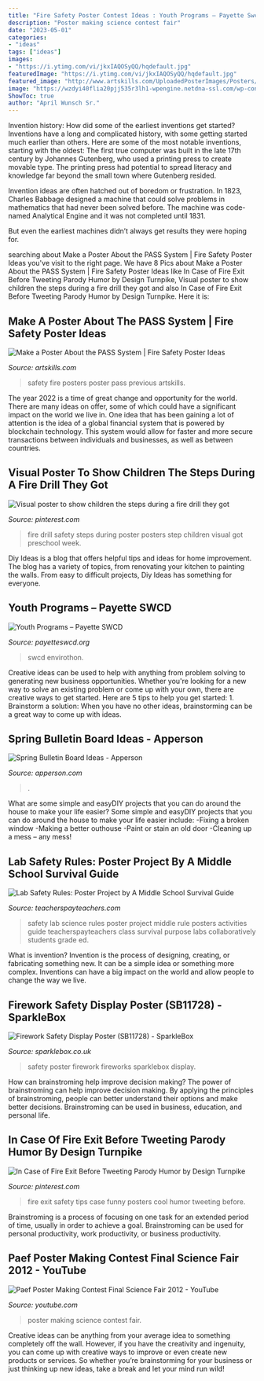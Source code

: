 ```yaml
---
title: "Fire Safety Poster Contest Ideas : Youth Programs – Payette Swcd"
description: "Poster making science contest fair"
date: "2023-05-01"
categories:
- "ideas"
tags: ["ideas"]
images:
- "https://i.ytimg.com/vi/jkxIAQOSyQQ/hqdefault.jpg"
featuredImage: "https://i.ytimg.com/vi/jkxIAQOSyQQ/hqdefault.jpg"
featured_image: "http://www.artskills.com/UploadedPosterImages/Posters/Preview/preview-1-FireSafety_400px.jpg"
image: "https://wzdyi40flia20pjj535r3lh1-wpengine.netdna-ssl.com/wp-content/uploads/2016/03/Flowers-331x700.jpg"
ShowToc: true
author: "April Wunsch Sr."
---
```



Invention history: How did some of the earliest inventions get started?
Inventions have a long and complicated history, with some getting started much earlier than others. Here are some of the most notable inventions, starting with the oldest:
The first true computer was built in the late 17th century by Johannes Gutenberg, who used a printing press to create movable type. The printing press had potential to spread literacy and knowledge far beyond the small town where Gutenberg resided.

Invention ideas are often hatched out of boredom or frustration. In 1823, Charles Babbage designed a machine that could solve problems in mathematics that had never been solved before. The machine was code-named Analytical Engine and it was not completed until 1831.

But even the earliest machines didn’t always get results they were hoping for.

	

		
searching about Make a Poster About the PASS System | Fire Safety Poster Ideas you've visit to the right page. We have 8 Pics about Make a Poster About the PASS System | Fire Safety Poster Ideas like In Case of Fire Exit Before Tweeting Parody Humor by Design Turnpike, Visual poster to show children the steps during a fire drill they got and also In Case of Fire Exit Before Tweeting Parody Humor by Design Turnpike. Here it is:
		
    
## Make A Poster About The PASS System | Fire Safety Poster Ideas

<img loading=lazy src="http://www.artskills.com/UploadedPosterImages/Posters/Preview/preview-1-FireSafety_400px.jpg" onerror="this.onerror=null;this.src='https://tse4.mm.bing.net/th?id=OIP.TikNk2oKmsTT57ePl1VIBQAAAA&amp;pid=15.1';" alt="Make a Poster About the PASS System | Fire Safety Poster Ideas">

_Source: artskills.com_

>safety fire posters poster pass previous artskills. 

	

The year 2022 is a time of great change and opportunity for the world. There are many ideas on offer, some of which could have a significant impact on the world we live in. One idea that has been gaining a lot of attention is the idea of a global financial system that is powered by blockchain technology. This system would allow for faster and more secure transactions between individuals and businesses, as well as between countries.

    
## Visual Poster To Show Children The Steps During A Fire Drill They Got

<img loading=lazy src="https://i.pinimg.com/originals/ad/b2/f6/adb2f6e39ce97ca7451a3f4698dd6010.jpg" onerror="this.onerror=null;this.src='https://tse1.mm.bing.net/th?id=OIP.a-C0LTQgE_Mb-dmh3aJ1UAHaJ4&amp;pid=15.1';" alt="Visual poster to show children the steps during a fire drill they got">

_Source: pinterest.com_

>fire drill safety steps during poster posters step children visual got preschool week. 

	

Diy Ideas is a blog that offers helpful tips and ideas for home improvement. The blog has a variety of topics, from renovating your kitchen to painting the walls. From easy to difficult projects, Diy Ideas has something for everyone.

    
## Youth Programs – Payette SWCD

<img loading=lazy src="https://payetteswcd.files.wordpress.com/2021/05/2022-poster-theme.png?w=740" onerror="this.onerror=null;this.src='https://tse2.mm.bing.net/th?id=OIP._Hv0q36HXFmwWZyL1BQjRQHaHb&amp;pid=15.1';" alt="Youth Programs – Payette SWCD">

_Source: payetteswcd.org_

>swcd envirothon. 

	

Creative ideas can be used to help with anything from problem solving to generating new business opportunities. Whether you're looking for a new way to solve an existing problem or come up with your own, there are creative ways to get started. Here are 5 tips to help you get started: 1. Brainstorm a solution: When you have no other ideas, brainstorming can be a great way to come up with ideas.

    
## Spring Bulletin Board Ideas - Apperson

<img loading=lazy src="https://wzdyi40flia20pjj535r3lh1-wpengine.netdna-ssl.com/wp-content/uploads/2016/03/Flowers-331x700.jpg" onerror="this.onerror=null;this.src='https://tse2.mm.bing.net/th?id=OIP.Sk1KrnhjtrN1MJPbCpzuuQHaPq&amp;pid=15.1';" alt="Spring Bulletin Board Ideas - Apperson">

_Source: apperson.com_

>. 

	

What are some simple and easyDIY projects that you can do around the house to make your life easier?
Some simple and easyDIY projects that you can do around the house to make your life easier include: 
-Fixing a broken window 
-Making a better outhouse 
-Paint or stain an old door 
-Cleaning up a mess – any mess!

    
## Lab Safety Rules: Poster Project By A Middle School Survival Guide

<img loading=lazy src="https://ecdn.teacherspayteachers.com/thumbitem/Lab-Safety-Rules-of-the-Lab-Poster-Project-1625953-1500873661/original-1625953-1.jpg" onerror="this.onerror=null;this.src='https://tse4.mm.bing.net/th?id=OIP.Zjl1swlxe104-7yKB5FTLgAAAA&amp;pid=15.1';" alt="Lab Safety Rules: Poster Project by A Middle School Survival Guide">

_Source: teacherspayteachers.com_

>safety lab science rules poster project middle rule posters activities guide teacherspayteachers class survival purpose labs collaboratively students grade ed. 

	

What is invention?
Invention is the process of designing, creating, or fabricating something new. It can be a simple idea or something more complex. Inventions can have a big impact on the world and allow people to change the way we live.

    
## Firework Safety Display Poster (SB11728) - SparkleBox

<img loading=lazy src="http://www.sparklebox.co.uk/wp-content/uploads/1-2448.jpg" onerror="this.onerror=null;this.src='https://tse4.mm.bing.net/th?id=OIP.MzCcLRuFJciV_K0HA4xc1AHaFO&amp;pid=15.1';" alt="Firework Safety Display Poster (SB11728) - SparkleBox">

_Source: sparklebox.co.uk_

>safety poster firework fireworks sparklebox display. 

	

How can brainstroming help improve decision making?
The power of brainstroming can help improve decision making. By applying the principles of brainstroming, people can better understand their options and make better decisions. Brainstroming can be used in business, education, and personal life.

    
## In Case Of Fire Exit Before Tweeting Parody Humor By Design Turnpike

<img loading=lazy src="https://i.pinimg.com/736x/52/86/f7/5286f701de5ffec5efa411fa8fd74257.jpg" onerror="this.onerror=null;this.src='https://tse2.mm.bing.net/th?id=OIP.jx60_vt80GVAOW2e1K9XhQHaKX&amp;pid=15.1';" alt="In Case of Fire Exit Before Tweeting Parody Humor by Design Turnpike">

_Source: pinterest.com_

>fire exit safety tips case funny posters cool humor tweeting before. 

	

Brainstroming is a process of focusing on one task for an extended period of time, usually in order to achieve a goal. Brainstroming can be used for personal productivity, work productivity, or business productivity.

    
## Paef Poster Making Contest Final Science Fair 2012 - YouTube

<img loading=lazy src="https://i.ytimg.com/vi/jkxIAQOSyQQ/hqdefault.jpg" onerror="this.onerror=null;this.src='https://tse4.mm.bing.net/th?id=OIP.YqsqWvBt3v7M4ruKdZq0RAHaFj&amp;pid=15.1';" alt="Paef Poster Making Contest Final Science Fair 2012 - YouTube">

_Source: youtube.com_

>poster making science contest fair. 

	

Creative ideas can be anything from your average idea to something completely off the wall. However, if you have the creativity and ingenuity, you can come up with creative ways to improve or even create new products or services. So whether you’re brainstorming for your business or just thinking up new ideas, take a break and let your mind run wild!

